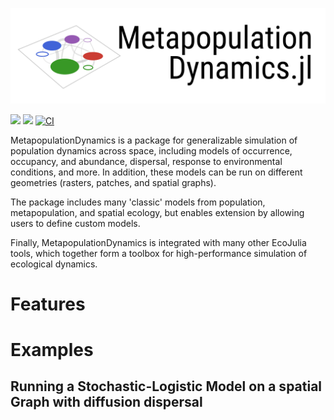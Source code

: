 
![](./docs/src/assets/mpd_header.png)

[![](https://img.shields.io/badge/docs-stable-blue.svg)](https://ecojulia.github.io/MetapopulationDynamics.jl/stable)
[![](https://img.shields.io/badge/docs-dev-blue.svg)](https://ecojulia.github.io/MetapopulationDynamics.jl/dev)
[![CI](https://github.com/cesaraustralia/MetapopulationDynamics.jl/actions/workflows/ci.yml/badge.svg)](https://github.com/EcoJulia/MetapopulationDynamics.jl/actions/workflows/ci.yml)

MetapopulationDynamics is a package for generalizable simulation of
population dynamics across space, including models of occurrence,
occupancy, and abundance, dispersal, response to environmental
conditions, and more. In addition, these models can be run on
different geometries (rasters, patches, and spatial graphs).

The package includes many 'classic' models from population,
metapopulation, and spatial ecology, but enables extension by allowing
users to define custom models.

Finally, MetapopulationDynamics is integrated with many other EcoJulia
tools, which together form a toolbox for high-performance simulation of ecological dynamics. 

# Features



# Examples

## Running a Stochastic-Logistic Model on a spatial Graph with diffusion dispersal
